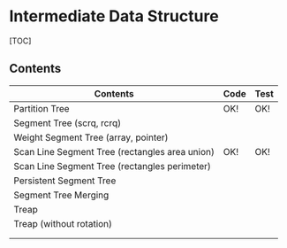 # Intermediate Data Structure



[TOC]



## Contents

| Contents                                       | Code | Test |
| ---------------------------------------------- | ---- | ---- |
| Partition Tree                                 | OK!  | OK!  |
| Segment Tree (scrq, rcrq)                      |      |      |
| Weight Segment Tree (array, pointer)           |      |      |
| Scan Line Segment Tree (rectangles area union) | OK!  | OK!  |
| Scan Line Segment Tree (rectangles perimeter)  |      |      |
| Persistent Segment Tree                        |      |      |
| Segment Tree Merging                           |      |      |
| Treap                                          |      |      |
| Treap (without rotation)                       |      |      |
|                                                |      |      |
|                                                |      |      |
